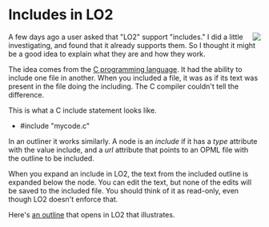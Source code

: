 # Includes in LO2
<img src="http://scripting.com/images/2017/08/03/alice.png" border="0" align="right">A few days ago a user asked that "LO2" support "includes." I did a little investigating, and found that it already supports them. So I thought it might be a good idea to explain what they are and how they work.  

The idea comes from the <a href="https://en.wikipedia.org/wiki/C_(programming_language)">C programming language</a>. It had the ability to include one file in another. When you included a file, it was as if its text was present in the file doing the including. The C compiler couldn't tell the difference. 

This is what a C include statement looks like. 
* #include "mycode.c"

In an outliner it works similarly. A node is an <i>include</i> if it has a <i>type</i> attribute with the value include, and a <i>url</i> attribute that points to an OPML file with the outline to be included. 

When you expand an include in LO2, the text from the included outline is expanded below the node. You can edit the text, but none of the edits will be saved to the included file. You should think of it as read-only, even though LO2 doesn't enforce that. 

Here's <a href="http://instantoutliner.com/mi">an outline</a> that opens in LO2 that illustrates. 

